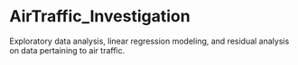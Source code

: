 # AirTraffic_Investigation
Exploratory data analysis, linear regression modeling, and residual analysis on data pertaining to air traffic.
